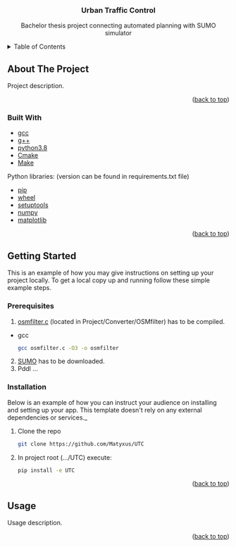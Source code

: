 <div id="top"></div>


<!-- PROJECT LOGO -->
<br />
<div align="center">
  <h3 align="center">Urban Traffic Control</h3>

  <p align="center">
    Bachelor thesis project connecting automated planning with SUMO simulator
  </p>
</div>



<!-- TABLE OF CONTENTS -->
<details>
  <summary>Table of Contents</summary>
  <ol>
    <li>
      <a href="#about-the-project">About The Project</a>
      <ul>
        <li><a href="#built-with">Built With</a></li>
      </ul>
    </li>
    <li>
      <a href="#getting-started">Getting Started</a>
      <ul>
        <li><a href="#prerequisites">Prerequisites</a></li>
        <li><a href="#installation">Installation</a></li>
      </ul>
    </li>
  </ol>
</details>



<!-- ABOUT THE PROJECT -->
## About The Project

<!-- Img: [![Product Name Screen Shot][product-screenshot]](https://example.com) -->

Project description.

<p align="right">(<a href="#top">back to top</a>)</p>



### Built With

* [gcc]()
* [g++]()
* [python3.8]()
* [Cmake]()
* [Make]()

Python libraries: (version can be found in requirements.txt file)
* [pip](https://pypi.org/project/pip/)
* [wheel](https://pypi.org/project/wheel/)
* [setuptools](https://pypi.org/project/setuptools/)
* [numpy](https://numpy.org/)
* [matplotlib](https://matplotlib.org/)

<p align="right">(<a href="#top">back to top</a>)</p>



<!-- GETTING STARTED -->
## Getting Started

This is an example of how you may give instructions on setting up your project locally.
To get a local copy up and running follow these simple example steps.

### Prerequisites


1) [osmfilter.c](https://wiki.openstreetmap.org/wiki/Osmfilter) (located in Project/Converter/OSMfilter) has to be compiled.
* gcc
  ```sh
  gcc osmfilter.c -O3 -o osmfilter
  ```
2) [SUMO](https://www.eclipse.org/sumo/) has to be downloaded.
3) Pddl ...

### Installation

Below is an example of how you can instruct your audience on installing and setting up your app. This template doesn't rely on any external dependencies or services._

1. Clone the repo
   ```sh
   git clone https://github.com/Matyxus/UTC
   ```
2. In project root (.../UTC) execute:
   ```sh
   pip install -e UTC
   ```


<p align="right">(<a href="#top">back to top</a>)</p>



<!-- USAGE EXAMPLES -->
## Usage

Usage description.

<p align="right">(<a href="#top">back to top</a>)</p>










